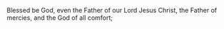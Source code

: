 Blessed be God, even the Father of our Lord Jesus Christ, the Father of mercies, and the God of all comfort;
